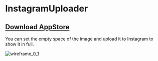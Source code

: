 # InstagramUploader

## [Download AppStore](https://apps.apple.com/us/app/%EC%8A%A4%EC%83%B7%EA%B7%B8%EB%9E%A8/id1499652429)

You can set the empty space of the image and upload it to Instagram to show it in full.

![wireframe_0_1](https://user-images.githubusercontent.com/8576087/73287187-31d90a80-423c-11ea-98d3-2514e8c9da34.jpg)
